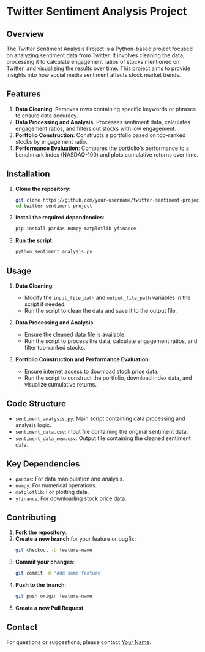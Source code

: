# Twitter Sentiment Analysis Project

## Overview
The Twitter Sentiment Analysis Project is a Python-based project focused on analyzing sentiment data from Twitter. It involves cleaning the data, processing it to calculate engagement ratios of stocks mentioned on Twitter, and visualizing the results over time. This project aims to provide insights into how social media sentiment affects stock market trends.

## Features
1. **Data Cleaning**: Removes rows containing specific keywords or phrases to ensure data accuracy.
2. **Data Processing and Analysis**: Processes sentiment data, calculates engagement ratios, and filters out stocks with low engagement.
3. **Portfolio Construction**: Constructs a portfolio based on top-ranked stocks by engagement ratio.
4. **Performance Evaluation**: Compares the portfolio's performance to a benchmark index (NASDAQ-100) and plots cumulative returns over time.

## Installation

1. **Clone the repository**:
    ```bash
    git clone https://github.com/your-username/twitter-sentiment-project.git
    cd twitter-sentiment-project
    ```

2. **Install the required dependencies**:
    ```bash
    pip install pandas numpy matplotlib yfinance
    ```

3. **Run the script**:
    ```bash
    python sentiment_analysis.py
    ```

## Usage

1. **Data Cleaning**:
    - Modify the `input_file_path` and `output_file_path` variables in the script if needed.
    - Run the script to clean the data and save it to the output file.

2. **Data Processing and Analysis**:
    - Ensure the cleaned data file is available.
    - Run the script to process the data, calculate engagement ratios, and filter top-ranked stocks.

3. **Portfolio Construction and Performance Evaluation**:
    - Ensure internet access to download stock price data.
    - Run the script to construct the portfolio, download index data, and visualize cumulative returns.

## Code Structure

- `sentiment_analysis.py`: Main script containing data processing and analysis logic.
- `sentiment_data.csv`: Input file containing the original sentiment data.
- `sentiment_data_new.csv`: Output file containing the cleaned sentiment data.

## Key Dependencies

- `pandas`: For data manipulation and analysis.
- `numpy`: For numerical operations.
- `matplotlib`: For plotting data.
- `yfinance`: For downloading stock price data.

## Contributing

1. **Fork the repository**.
2. **Create a new branch** for your feature or bugfix:
    ```bash
    git checkout -b feature-name
    ```
3. **Commit your changes**:
    ```bash
    git commit -m 'Add some feature'
    ```
4. **Push to the branch**:
    ```bash
    git push origin feature-name
    ```
5. **Create a new Pull Request**.

## Contact
For questions or suggestions, please contact [Your Name](mailto:your-email@example.com).
